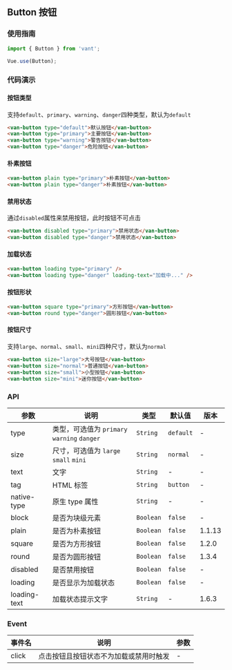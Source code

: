 ## Button 按钮

### 使用指南
``` javascript
import { Button } from 'vant';

Vue.use(Button);
```

### 代码演示

#### 按钮类型

支持`default`、`primary`、`warning`、`danger`四种类型，默认为`default`

```html
<van-button type="default">默认按钮</van-button>
<van-button type="primary">主要按钮</van-button>
<van-button type="warning">警告按钮</van-button>
<van-button type="danger">危险按钮</van-button>
```

#### 朴素按钮

```html
<van-button plain type="primary">朴素按钮</van-button>
<van-button plain type="danger">朴素按钮</van-button>
```

#### 禁用状态

通过`disabled`属性来禁用按钮，此时按钮不可点击

```html
<van-button disabled type="primary">禁用状态</van-button>
<van-button disabled type="danger">禁用状态</van-button>
```

#### 加载状态

```html 
<van-button loading type="primary" />
<van-button loading type="danger" loading-text="加载中..." />
```

#### 按钮形状

```html 
<van-button square type="primary">方形按钮</van-button>
<van-button round type="danger">圆形按钮</van-button>
```

#### 按钮尺寸

支持`large`、`normal`、`small`、`mini`四种尺寸，默认为`normal`

```html 
<van-button size="large">大号按钮</van-button>
<van-button size="normal">普通按钮</van-button>
<van-button size="small">小型按钮</van-button>
<van-button size="mini">迷你按钮</van-button>
```


### API

| 参数 | 说明 | 类型 | 默认值 | 版本 |
|------|------|------|------|------|
| type | 类型，可选值为 `primary` `warning` `danger` | `String` | `default` | - |
| size | 尺寸，可选值为 `large` `small` `mini` | `String` | `normal` | - |
| text | 文字 | `String` | - | - |
| tag | HTML 标签 | `String` | `button` | - |
| native-type | 原生 type 属性 | `String` | - | - |
| block | 是否为块级元素 | `Boolean` | `false` | - |
| plain | 是否为朴素按钮 | `Boolean` | `false` | 1.1.13 |
| square | 是否为方形按钮 | `Boolean` | `false` | 1.2.0 |
| round | 是否为圆形按钮 | `Boolean` | `false` | 1.3.4 |
| disabled | 是否禁用按钮 | `Boolean` | `false` | - |
| loading | 是否显示为加载状态 | `Boolean` | `false` | - |
| loading-text | 加载状态提示文字 | `String` | - | 1.6.3 |

### Event

| 事件名 | 说明 | 参数 |
|------|------|------|
| click | 点击按钮且按钮状态不为加载或禁用时触发 | - |
